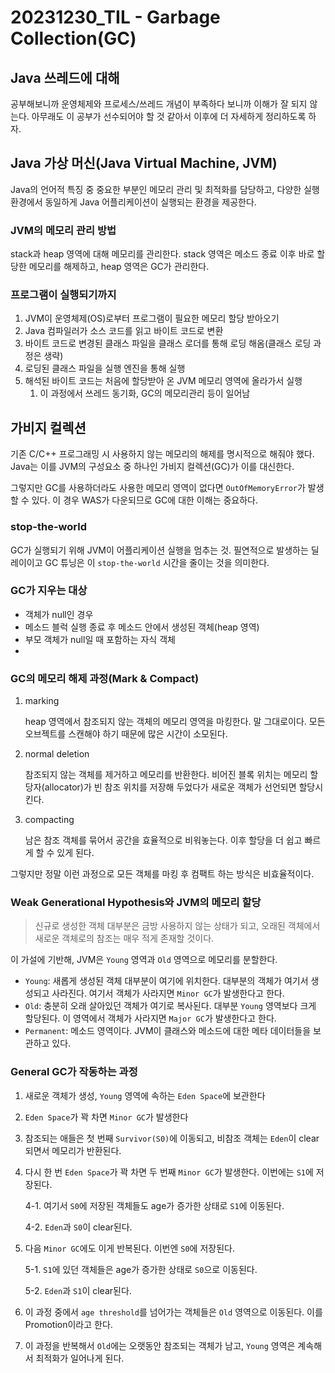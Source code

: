 # 20231230_TIL - Garbage Collection(GC)


## Java 쓰레드에 대해

공부해보니까 운영체제와 프로세스/쓰레드 개념이 부족하다 보니까 이해가 잘 되지 않는다. 아무래도 이 공부가 선수되어야 할 것 같아서 이후에 더 자세하게 정리하도록 하자.

## Java 가상 머신(Java Virtual Machine, JVM)

Java의 언어적 특징 중 중요한 부분인 메모리 관리 및 최적화를 담당하고, 다양한 실행 환경에서 동일하게 Java 어플리케이션이 실행되는 환경을 제공한다.

### JVM의 메모리 관리 방법

stack과 heap 영역에 대해 메모리를 관리한다. stack 영역은 메소드 종료 이후 바로 할당한 메모리를 해제하고, heap 영역은 GC가 관리한다.

### 프로그램이 실행되기까지

1. JVM이 운영체제(OS)로부터 프로그램이 필요한 메모리 할당 받아오기
2. Java 컴파일러가 소스 코드를 읽고 바이트 코드로 변환
3. 바이트 코드로 변경된 클래스 파일을 클래스 로더를 통해 로딩 해옴(클래스 로딩 과정은 생략)
4. 로딩된 클래스 파일을 실행 엔진을 통해 실행
5. 해석된 바이트 코드는 처음에 할당받아 온 JVM 메모리 영역에 올라가서 실행
    1. 이 과정에서 쓰레드 동기화, GC의 메모리관리 등이 일어남

## 가비지 컬렉션

기존 C/C++ 프로그래밍 시 사용하지 않는 메모리의 해제를 명시적으로 해줘야 했다. Java는 이를 JVM의 구성요소 중 하나인 가비지 컬렉션(GC)가 이를 대신한다. 

그렇지만 GC를 사용하더라도 사용한 메모리 영역이 없다면 `OutOfMemoryError`가 발생할 수 있다. 이 경우 WAS가 다운되므로 GC에 대한 이해는 중요하다.

### stop-the-world

GC가 실행되기 위해 JVM이 어플리케이션 실행을 멈추는 것. 필연적으로 발생하는 딜레이이고 GC 튜닝은 이 `stop-the-world` 시간을 줄이는 것을 의미한다.

### GC가 지우는 대상

- 객체가 null인 경우
- 메소드 블럭 실행 종료 후 메소드 안에서 생성된 객체(heap 영역)
- 부모 객체가 null일 때 포함하는 자식 객체
- 

### GC의 메모리 해제 과정(Mark & Compact)

1. marking
    
    heap 영역에서 참조되지 않는 객체의 메모리 영역을 마킹한다. 말 그대로이다. 모든 오브젝트를 스캔해야 하기 때문에 많은 시간이 소모된다.
    
2. normal deletion
    
    참조되지 않는 객체를 제거하고 메모리를 반환한다. 비어진 블록 위치는 메모리 할당자(allocator)가 빈 참조 위치를 저장해 두었다가 새로운 객체가 선언되면 할당시킨다.
    
3. compacting
    
    남은 참조 객체를 묶어서 공간을 효율적으로 비워놓는다. 이후 할당을 더 쉽고 빠르게 할 수 있게 된다.
    

그렇지만 정말 이런 과정으로 모든 객체를 마킹 후 컴팩트 하는 방식은 비효율적이다.

### Weak Generational Hypothesis와 JVM의 메모리 할당

> 신규로 생성한 객체 대부분은 금방 사용하지 않는 상태가 되고, 오래된 객체에서 새로운 객체로의 참조는 매우 적게 존재할 것이다.
> 

이 가설에 기반해, JVM은 `Young` 영역과 `Old` 영역으로 메모리를 분할한다.

- `Young`: 새롭게 생성된 객체 대부분이 여기에 위치한다. 대부분의 객체가 여기서 생성되고 사라진다. 여기서 객체가 사라지면 `Minor GC`가 발생한다고 한다.
- `Old`: 충분히 오래 살아있던 객체가 여기로 복사된다. 대부분 `Young` 영역보다 크게 할당된다. 이 영역에서 객체가 사라지면 `Major GC`가 발생한다고 한다.
- `Permanent`: 메소드 영역이다. JVM이 클래스와 메소드에 대한 메타 데이터들을 보관하고 있다.

### General GC가 작동하는 과정

1. 새로운 객체가 생성, `Young` 영역에 속하는 `Eden Space`에 보관한다
2. `Eden Space`가 꽉 차면 `Minor GC`가 발생한다
3. 참조되는 애들은 첫 번째 `Survivor(S0)`에 이동되고, 비참조 객체는 `Eden`이 clear되면서 메모리가 반환된다.
4. 다시 한 번 `Eden Space`가 꽉 차면 두 번째 `Minor GC`가 발생한다. 이번에는 `S1`에 저장된다.
    
    4-1. 여기서 `S0`에 저장된 객체들도 age가 증가한 상태로 `S1`에 이동된다. 
    
    4-2. `Eden`과 `S0`이 clear된다.
    
5. 다음 `Minor GC`에도 이게 반복된다. 이번엔 `S0`에 저장된다.
    
    5-1. `S1`에 있던 객체들은 age가 증가한 상태로 `S0`으로 이동된다.
    
    5-2. `Eden`과 `S1`이 clear된다.
    
6. 이 과정 중에서 `age threshold`를 넘어가는 객체들은 `Old` 영역으로 이동된다. 이를 Promotion이라고 한다.
7. 이 과정을 반복해서 `Old`에는 오랫동안 참조되는 객체가 남고, `Young` 영역은 계속해서 최적화가 일어나게 된다.